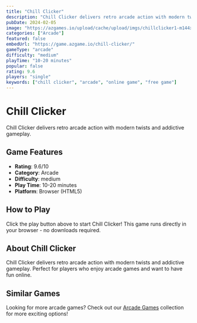 ```yaml
---
title: "Chill Clicker"
description: "Chill Clicker delivers retro arcade action with modern twists and addictive gameplay."
pubDate: 2024-02-05
image: "https://azgames.io/upload/cache/upload/imgs/chillclicker1-m144x144.webp"
categories: ["Arcade"]
featured: false
embedUrl: "https://game.azgame.io/chill-clicker/"
gameType: "arcade"
difficulty: "medium"
playTime: "10-20 minutes"
popular: false
rating: 9.6
players: "single"
keywords: ["chill clicker", "arcade", "online game", "free game"]
---
```


# Chill Clicker

Chill Clicker delivers retro arcade action with modern twists and addictive gameplay.

## Game Features

- **Rating**: 9.6/10
- **Category**: Arcade
- **Difficulty**: medium
- **Play Time**: 10-20 minutes
- **Platform**: Browser (HTML5)

## How to Play

Click the play button above to start Chill Clicker! This game runs directly in your browser - no downloads required.

## About Chill Clicker

Chill Clicker delivers retro arcade action with modern twists and addictive gameplay. Perfect for players who enjoy arcade games and want to have fun online.

## Similar Games

Looking for more arcade games? Check out our [Arcade Games](/categories/arcade) collection for more exciting options!
